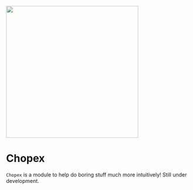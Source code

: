 <p align="Left"><img src="https://spark.adobe.com/post/gGUmwwW8cVjQI" width="360"></p>
</p> 

# Chopex
`Chopex` is a module to help do boring stuff much more intuitively! Still under development.

